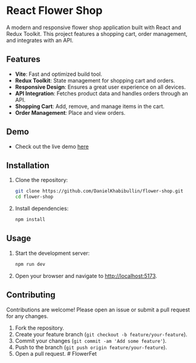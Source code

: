 # React Flower Shop

A modern and responsive flower shop application built with React and Redux Toolkit. This project features a shopping cart, order management, and integrates with an API.

## Features
- **Vite**: Fast and optimized build tool.
- **Redux Toolkit**: State management for shopping cart and orders.
- **Responsive Design**: Ensures a great user experience on all devices.
- **API Integration**: Fetches product data and handles orders through an API.
- **Shopping Cart**: Add, remove, and manage items in the cart.
- **Order Management**: Place and view orders.

## Demo
- Check out the live demo [here](https://flower-shop-pqhf.onrender.com/)

## Installation
1. Clone the repository:
    ```bash
    git clone https://github.com/DanielKhabibullin/flower-shop.git
    cd flower-shop
    ```
2. Install dependencies:
    ```bash
    npm install
    ```

## Usage
1. Start the development server:
    ```bash
    npm run dev
    ```
2. Open your browser and navigate to [http://localhost:5173](http://localhost:5173).

## Contributing
Contributions are welcome! Please open an issue or submit a pull request for any changes.

1. Fork the repository.
2. Create your feature branch (`git checkout -b feature/your-feature`).
3. Commit your changes (`git commit -am 'Add some feature'`).
4. Push to the branch (`git push origin feature/your-feature`).
5. Open a pull request.
#   F l o w e r F e t  
 